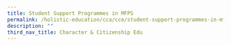 ```yaml
---
title: Student Support Programmes in MFPS
permalink: /holistic-education/cca/cce/student-support-programmes-in-mfps/
description: ""
third_nav_title: Character & Citizenship Edu
---
```

